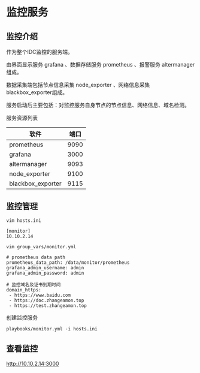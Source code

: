 # 监控服务

## 监控介绍

作为整个IDC监控的服务端。

由界面显示服务 grafana 、数据存储服务 prometheus 、报警服务 altermanager 组成。

数据采集端包括节点信息采集 node_exporter 、网络信息采集 blackbox_exporter组成。

服务启动后主要包括：对监控服务自身节点的节点信息、网络信息、域名检测。

服务资源列表

| 软件              | 端口 |
| ----------------- | ---- |
| prometheus        | 9090 |
| grafana           | 3000 |
| altermanager      | 9093 |
| node_exporter     | 9100 |
| blackbox_exporter | 9115 |

## 监控管理

` vim hosts.ini ` 

```
[monitor]
10.10.2.14
```
` vim group_vars/monitor.yml `
```
# prometheus data path
prometheus_data_path: /data/monitor/prometheus
grafana_admin_username: admin
grafana_admin_password: admin

# 监控域名及证书到期时间 
domain_https: 
 - https://www.baidu.com
 - https://doc.zhangeamon.top
 - https://test.zhangeamon.top

```

创建监控服务

```
playbooks/monitor.yml -i hosts.ini 
```

## 查看监控

http://10.10.2.14:3000 